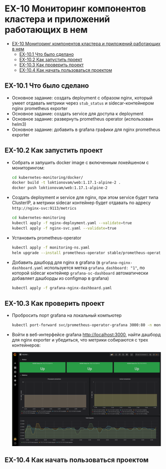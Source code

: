 <!-- EX должны нумероваться так, как они идут в ЛК otus -->

# EX-10 Мониторинг компонентов кластера и приложений работающих в нем

* [EX-10 Мониторинг компонентов кластера и приложений работающих в нем](#ex-10-%d0%9c%d0%be%d0%bd%d0%b8%d1%82%d0%be%d1%80%d0%b8%d0%bd%d0%b3-%d0%ba%d0%be%d0%bc%d0%bf%d0%be%d0%bd%d0%b5%d0%bd%d1%82%d0%be%d0%b2-%d0%ba%d0%bb%d0%b0%d1%81%d1%82%d0%b5%d1%80%d0%b0-%d0%b8-%d0%bf%d1%80%d0%b8%d0%bb%d0%be%d0%b6%d0%b5%d0%bd%d0%b8%d0%b9-%d1%80%d0%b0%d0%b1%d0%be%d1%82%d0%b0%d1%8e%d1%89%d0%b8%d1%85-%d0%b2-%d0%bd%d0%b5%d0%bc)
  * [EX-10.1 Что было сделано](#ex-101-%d0%a7%d1%82%d0%be-%d0%b1%d1%8b%d0%bb%d0%be-%d1%81%d0%b4%d0%b5%d0%bb%d0%b0%d0%bd%d0%be)
  * [EX-10.2 Как запустить проект](#ex-102-%d0%9a%d0%b0%d0%ba-%d0%b7%d0%b0%d0%bf%d1%83%d1%81%d1%82%d0%b8%d1%82%d1%8c-%d0%bf%d1%80%d0%be%d0%b5%d0%ba%d1%82)
  * [EX-10.3 Как проверить проект](#ex-103-%d0%9a%d0%b0%d0%ba-%d0%bf%d1%80%d0%be%d0%b2%d0%b5%d1%80%d0%b8%d1%82%d1%8c-%d0%bf%d1%80%d0%be%d0%b5%d0%ba%d1%82)
  * [EX-10.4 Как начать пользоваться проектом](#ex-104-%d0%9a%d0%b0%d0%ba-%d0%bd%d0%b0%d1%87%d0%b0%d1%82%d1%8c-%d0%bf%d0%be%d0%bb%d1%8c%d0%b7%d0%be%d0%b2%d0%b0%d1%82%d1%8c%d1%81%d1%8f-%d0%bf%d1%80%d0%be%d0%b5%d0%ba%d1%82%d0%be%d0%bc)

## EX-10.1 Что было сделано

* Основное задание: создать deployment с образом nginx, который умеет отдавать метрики через `stub_status` и sidecar-контейнером nginx prometheus exporter
* Основное задание: создать service для доступа к deployment
* Основное задание: развернуть prometheus operator (использован helm3)
* Основное задание: добавить в grafana графики для nginx prometheus exporter

## EX-10.2 Как запустить проект

* Собрать и запушить docker image с включенным локейшеном с мониторингом:

  ```bash
  cd kubernetes-monitoring/docker/
  docker build -t loktionovam/web:1.17.1-alpine-2 .
  docker push loktionovam/web:1.17.1-alpine-2
  ```

* Создать deployment и service для nginx, при этом service будет типа ClusterIP, а метрики sidecar контейнер будет отдавать по адресу `http://nginx-svc:9113/metrics`

  ```bash
  cd kubernetes-monitoring
  kubectl apply -f nginx-deployment.yaml --validate=true
  kubectl apply -f nginx-svc.yaml --validate=true
  ```

* Установить prometheus-operator

  ```bash
  kubectl apply -f monitoring-ns.yaml
  helm upgrade --install prometheus-operator stable/prometheus-operator --namespace=monitoring --values=values.yaml
  ```

* Добавить дашборд для nginx в grafana (в `grafana-nginx-dashboard.yaml` используется метка `grafana_dashboard: "1"`, по которой sidecar контейнер `grafana-sc-dashboard` автоматически добавляет дашборды из configmap в grafana)

  ```bash
  kubectl apply -f grafana-nginx-dashboard.yaml
  ```

## EX-10.3 Как проверить проект

* Пробросить порт grafana на локальный компьютер

  ```bash
  kubectl port-forward svc/prometheus-operator-grafana 3000:80 -n monitoring
  ```

* Войти в веб-интерфейсе grafana <http://localhost:3000>, найти дашборд для nginx exporter и убедиться, что метрики собираются с трех контейнеров:

  ![grafana-nginx-exporter](img/ex-10-kubernetes-monitoring-grafana-nginx.png)

## EX-10.4 Как начать пользоваться проектом
